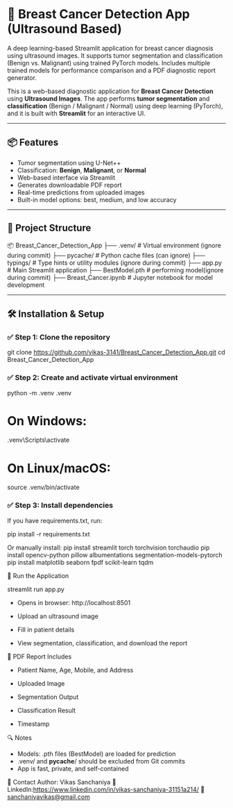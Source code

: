 # 🧠 Breast Cancer Detection App (Ultrasound Based)
A deep learning-based Streamlit application for breast cancer diagnosis using ultrasound images. It supports tumor segmentation and classification (Benign vs. Malignant) using trained PyTorch models. Includes multiple trained models for performance comparison and a PDF diagnostic report generator.

This is a web-based diagnostic application for **Breast Cancer Detection** using **Ultrasound Images**. The app performs **tumor segmentation** and **classification** (Benign / Malignant / Normal) using deep learning (PyTorch), and it is built with **Streamlit** for an interactive UI.

---

## 📦 Features

- Tumor segmentation using U-Net++
- Classification: **Benign**, **Malignant**, or **Normal**
- Web-based interface via Streamlit
- Generates downloadable PDF report
- Real-time predictions from uploaded images
- Built-in model options: best, medium, and low accuracy

---

## 📁 Project Structure
📦 Breast_Cancer_Detection_App
├── .venv/ # Virtual environment (ignore during commit)
├── pycache/ # Python cache files (can ignore)
├── typings/ # Type hints or utility modules (ignore during commit)
├── app.py # Main Streamlit application 
├── BestModel.pth # performing model(ignore during commit)
├── Breast_Cancer.ipynb # Jupyter notebook for model development

---

## 🛠️ Installation & Setup

### ✅ Step 1: Clone the repository

git clone https://github.com/vikas-3141/Breast_Cancer_Detection_App.git
cd Breast_Cancer_Detection_App

### ✅ Step 2: Create and activate virtual environment

python -m .venv .venv

# On Windows:
.venv\Scripts\activate

# On Linux/macOS:
source .venv/bin/activate


### ✅ Step 3: Install dependencies

If you have requirements.txt, run:

pip install -r requirements.txt

Or manually install:
pip install streamlit torch torchvision torchaudio
pip install opencv-python pillow albumentations segmentation-models-pytorch
pip install matplotlib seaborn fpdf scikit-learn tqdm


🚀 Run the Application

streamlit run app.py

* Opens in browser: http://localhost:8501

* Upload an ultrasound image

* Fill in patient details

* View segmentation, classification, and download the report

📄 PDF Report Includes

* Patient Name, Age, Mobile, and Address

* Uploaded Image

* Segmentation Output

* Classification Result

* Timestamp

🔍 Notes
* Models: .pth files (BestModel) are loaded for prediction
* .venv/ and __pycache__/ should be excluded from Git commits
* App is fast, private, and self-contained


📧 Contact
Author: Vikas Sanchaniya
🔗 LinkedIn:https://www.linkedin.com/in/vikas-sanchaniya-31151a214/
📧 sanchaniyavikas@gmail.com


